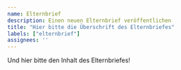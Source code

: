 ```yaml
---
name: Elternbrief
description: Einen neuen Elternbrief veröffentlichen
title: "Hier bitte die Überschrift des Elternbriefes"
labels: ["elternbrief"]
assignees: ''
---
```


Und hier bitte den Inhalt des Elternbriefes!
